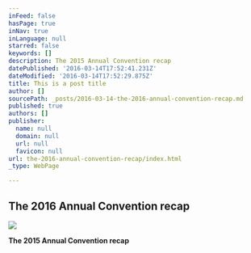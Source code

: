 ```yaml
---
inFeed: false
hasPage: true
inNav: true
inLanguage: null
starred: false
keywords: []
description: The 2015 Annual Convention recap
datePublished: '2016-03-14T17:52:41.231Z'
dateModified: '2016-03-14T17:52:29.875Z'
title: This is a post title
author: []
sourcePath: _posts/2016-03-14-the-2016-annual-convention-recap.md
published: true
authors: []
publisher:
  name: null
  domain: null
  url: null
  favicon: null
url: the-2016-annual-convention-recap/index.html
_type: WebPage

---
```

## The 2016 Annual Convention recap
![](https://the-grid-user-content.s3-us-west-2.amazonaws.com/33f34143-0318-47c5-91a4-123448425a01.jpg)

**The 2015 Annual Convention recap**